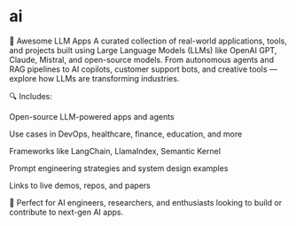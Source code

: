 # ai
🚀 Awesome LLM Apps
A curated collection of real-world applications, tools, and projects built using Large Language Models (LLMs) like OpenAI GPT, Claude, Mistral, and open-source models.
From autonomous agents and RAG pipelines to AI copilots, customer support bots, and creative tools — explore how LLMs are transforming industries.

🔍 Includes:

Open-source LLM-powered apps and agents

Use cases in DevOps, healthcare, finance, education, and more

Frameworks like LangChain, LlamaIndex, Semantic Kernel

Prompt engineering strategies and system design examples

Links to live demos, repos, and papers

📌 Perfect for AI engineers, researchers, and enthusiasts looking to build or contribute to next-gen AI apps.
